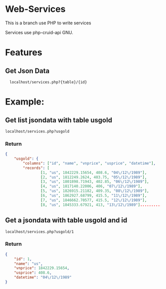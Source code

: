 # Web-Services

This is a branch use PHP to write services

Services use php-cruid-api GNU.

# Features
## Get Json Data
```url
  localhost/services.php?{table}/{id}
```
# Example:

## Get list jsondata with table usgold

```
localhost/services.php?usgold
```
### Return
```json
{
	"usgold": {
		"columns": ["id", "name", "vnprice", "usprice", "datetime"],
		"records": [
				[1, "us", 1842229.15654, 408.6, "04\/12\/1989"],
				[2, "us", 1812249.2624, 403.75, "05\/12\/1989"],
				[3, "us", 1801898.71943, 402.85, "06\/12\/1989"],
				[4, "us", 1817140.22006, 406, "07\/12\/1989"],
				[5, "us", 1826915.21182, 409.35, "08\/12\/1989"],
				[6, "us", 1862927.68799, 415.5, "11\/12\/1989"],
				[7, "us", 1846662.70577, 415.5, "12\/12\/1989"],
				[8, "us", 1845333.67921, 413, "13\/12\/1989"].....................
```

## Get a jsondata with table usgold and id

```
localhost/services.php?usgold/1
```
### Return

```json
{
	"id": 1,
	"name": "us",
	"vnprice": 1842229.15654,
	"usprice": 408.6,
	"datetime": "04\/12\/1989"
}
```

